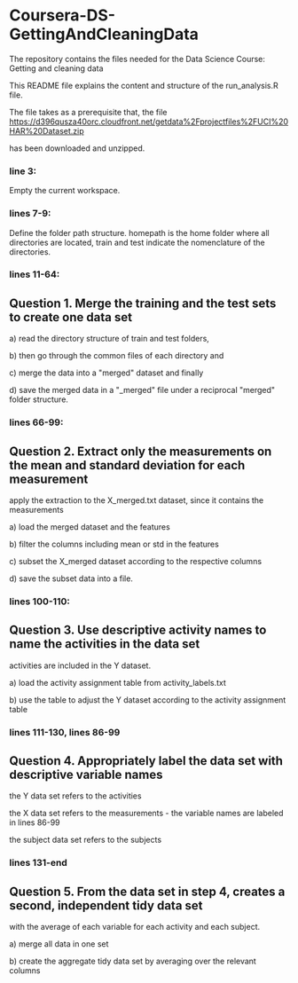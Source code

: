 # Coursera-DS-GettingAndCleaningData
The repository contains the files needed for the Data Science Course: Getting and cleaning data

This README file explains the content and structure of the run_analysis.R file.

The file takes as a prerequisite that, the file 
https://d396qusza40orc.cloudfront.net/getdata%2Fprojectfiles%2FUCI%20HAR%20Dataset.zip

has been downloaded and unzipped.

### line 3:
Empty the current workspace.

### lines 7-9:
Define the folder path structure. 
homepath is the home folder where all directories are located, train and test indicate the nomenclature of the directories.

### lines 11-64:
## Question 1. Merge the training and the test sets to create one data set
a) read the directory structure of train and test folders,

b) then go through the common files of each directory and 

c) merge the data into a "merged" dataset and finally

d) save the merged data in a "_merged" file under a reciprocal "merged" folder structure.

### lines 66-99:
## Question 2. Extract only the measurements on the mean and standard deviation for each measurement
apply the extraction to the X_merged.txt dataset, since it contains the measurements

a) load the merged dataset and the features

b) filter the columns including mean or std in the features

c) subset the X_merged dataset according to the respective columns

d) save the subset data into a file.

### lines 100-110:
## Question 3. Use descriptive activity names to name the activities in the data set
activities are included in the Y dataset.

a) load the activity assignment table from activity_labels.txt

b) use the table to adjust the Y dataset according to the activity assignment table

### lines 111-130, lines 86-99
## Question 4. Appropriately label the data set with descriptive variable names
the Y data set refers to the activities

the X data set refers to the measurements - the variable names are labeled in lines 86-99

the subject data set refers to the subjects 

### lines 131-end
## Question 5. From the data set in step 4, creates a second, independent tidy data set 
with the average of each variable for each activity and each subject.

a) merge all data in one set

b) create the aggregate tidy data set by averaging over the relevant columns

